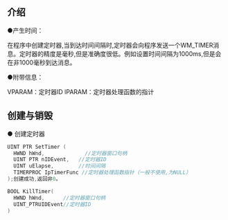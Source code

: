 ## 介绍

●产生时间：

在程序中创建定时器,当到达时间间隔时,定时器会向程序发送一个WM_TIMER消息。定时器的精度是毫秒,但是准确度很低。例如设置时间间隔为1000ms,但是会在非1000毫秒到达消息。

●附带信息：

VPARAM：定时器ID
lPARAM：定时器处理函数的指计

## 创建与销毁

● 创建定时器

```cpp
UINT PTR SetTimer (
  HWND hWnd,             //定时器窗口句柄
  UINT PTR nIDEvent,   //定时器ID 
  UINT uElapse,        //时间间隔
  TIMERPROC IpTimerFunc //定时器处理函数指针（一般不使用,为NULL）
);创建成功,返回非0。

```

```cpp
BOOL KillTimer(
  HWND hWnd,      //定时器窗口句柄
  UINT_PTRUIDEvent//定时器ID
)
```
